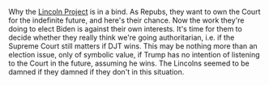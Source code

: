 Why the <a href="https://lincolnproject.us/">Lincoln Project</a> is in a bind. As Repubs, they want to own the Court for the indefinite future, and here's their chance. Now the work they're doing to elect Biden is against their own interests. It's time for them to decide whether they really think we're going authoritarian, i.e. if the Supreme Court still matters if DJT wins. This may be nothing more than an election issue, only of symbolic value, if Trump has no intention of listening to the Court in the future, assuming he wins. The Lincolns seemed to be damned if they damned if they don't in this situation.
